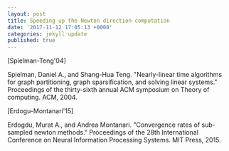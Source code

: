 ```yaml
---
layout: post
title: Speeding up the Newton direction computation
date: '2017-11-12 17:05:13 +0000'
categories: jekyll update
published: true
---
```


[Spielman-Teng'04]

Spielman, Daniel A., and Shang-Hua Teng. "Nearly-linear time algorithms for graph partitioning, graph sparsification, and solving linear systems." Proceedings of the thirty-sixth annual ACM symposium on Theory of computing. ACM, 2004.

[Erdogu-Montanari'15]

Erdogdu, Murat A., and Andrea Montanari. "Convergence rates of sub-sampled newton methods." Proceedings of the 28th International Conference on Neural Information Processing Systems. MIT Press, 2015.

